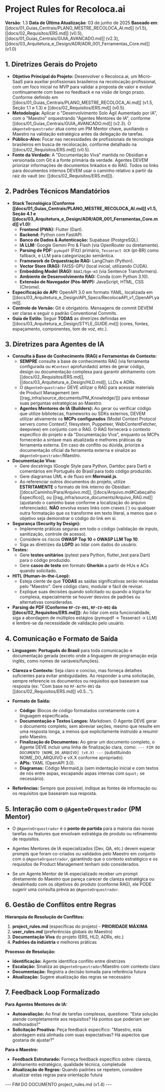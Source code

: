 # Project Rules for Recoloca.ai

**Versão**: 1.3
**Data de Última Atualização**: 03 de junho de 2025
**Baseado em**: [[docs/01_Guias_Centrais/PLANO_MESTRE_RECOLOCA_AI.md]] (v1.5), [[docs/02_Requisitos/ERS.md]] (v0.5), [[docs/01_Guias_Centrais/GUIA_AVANCADO.md]] (v2.3), [[docs/03_Arquitetura_e_Design/ADR/ADR_001_Ferramentas_Core.md]] (v1.0)

## 1. Diretrizes Gerais do Projeto

- **Objetivo Principal do Projeto:** Desenvolver o Recoloca.ai, um Micro-SaaS para auxiliar profissionais brasileiros na recolocação profissional, com um foco inicial no MVP para validar a proposta de valor e evoluir continuamente com base no feedback e na visão de longo prazo. Conforme definido em [[docs/01_Guias_Centrais/PLANO_MESTRE_RECOLOCA_AI.md]] (v1.5, Seção 1.1 e 1.3) e [[docs/02_Requisitos/ERS.md]] (v0.5).
- **Metodologia:** Aplicar o "Desenvolvimento Solo Ágil Aumentado por IA", com o "Maestro" orquestrando "Agentes Mentores de IA", conforme [[docs/01_Guias_Centrais/GUIA_AVANCADO.md]] (v2.3). O `@AgenteOrquestrador` atua como um PM Mentor chave, auxiliando o Maestro na validação estratégica antes da delegação de tarefas.
- **Público-Alvo:** Focar nas necessidades de profissionais de tecnologia brasileiros em busca de recolocação, conforme detalhado na [[docs/02_Requisitos/ERS.md]] (v0.5).
- **Fonte da Verdade:** A "Documentação Viva" mantida no Obsidian e versionada com Git é a fonte primária da verdade. Agentes DEVEM priorizar informações de documentos linkados e do RAG. Todos os links para documentos internos DEVEM usar o caminho relativo a partir da raiz do vault (ex: [[docs/02_Requisitos/ERS.md]]).
    
## 2. Padrões Técnicos Mandatórios

- **Stack Tecnológica (Conforme [[docs/01_Guias_Centrais/PLANO_MESTRE_RECOLOCA_AI.md]] v1.5, Seção 4.1 e [[docs/03_Arquitetura_e_Design/ADR/ADR_001_Ferramentas_Core.md]] v1.0):**
    - **Frontend (PWA):** Flutter (Dart).
    - **Backend:** Python com FastAPI.
    - **Banco de Dados & Autenticação:** Supabase (PostgreSQL).
    - **IA LLM:** Google Gemini Pro & Flash (via OpenRouter ou diretamente).
    - **Parsing de PDF:** `pymupdf` (Fitz) primário, `Tesseract OCR` (pt-BR) como fallback, e LLM para categorização semântica.
    - **Framework de Orquestração RAG:** LangChain (Python).
    - **Vector Store (RAG):** FAISS-GPU (local inicial, utilizando CUDA).
    - **Embedding Model (RAG):** `BAAI/bge-m3` (via Sentence Transformers).
    - **Ambiente de Desenvolvimento RAG:** Conda (com Python 3.10).
    - **Extensão de Navegador (Pós-MVP):** JavaScript, HTML, CSS (Chrome).
- **Especificação de API:** OpenAPI 3.0 em formato YAML, localizada em [[docs/03_Arquitetura_e_Design/API_Specs/RecolocaAPI_v1_OpenAPI.yaml]].
- **Controle de Versão:** Git é obrigatório. Mensagens de commit DEVEM ser claras e seguir o padrão Conventional Commits.
- **Guia de Estilo:** Seguir **TODAS** as diretrizes definidas em [[docs/03_Arquitetura_e_Design/STYLE_GUIDE.md]] (cores, fontes, espaçamento, componentes, tom de voz, etc.).
    
## 3. Diretrizes para Agentes de IA

- **Consulta à Base de Conhecimento (RAG) e Ferramentas de Contexto:**
    - **SEMPRE** consulte a base de conhecimento RAG (via ferramenta configurada ou `#Context` aprofundado) antes de gerar código, design ou documentação complexa para garantir alinhamento com [[docs/02_Requisitos/ERS.md]], [[docs/03_Arquitetura_e_Design/HLD.md]], LLDs e ADRs.
    - O `@AgenteOrquestrador` DEVE utilizar o RAG para acessar materiais de Product Management (em [[rag_infra/source_documents/PM_Knowledge/]]) para embasar suas perguntas estratégicas ao Maestro.
    - **Agentes Mentores de IA (Builders):** Ao gerar ou verificar código que utilize bibliotecas, frameworks ou SDKs externos, DEVEM utilizar ativamente os **MCPs configurados** (Model Context Protocol servers como Context7, filesystem, Puppeteer, WebContentFetcher, deepview) em conjunto com o RAG. O RAG fornecerá o contexto específico do projeto e da "Documentação Viva", enquanto os MCPs fornecerão a sintaxe mais atualizada e melhores práticas da ferramenta externa. Em caso de conflito ou dúvida, priorize a documentação oficial da ferramenta externa e sinalize ao `@AgenteOrquestrador`/Maestro.
- **Documentação Viva:**
    - Gere docstrings (Google Style para Python, Dartdoc para Dart) e comentários em Português do Brasil para todo código produzido.
    - Gere diagramas UML e de fluxo em **Mermaid.js**.
    - Ao referenciar outros documentos do projeto, utilize **ESTRITAMENTE** o formato de link interno do Obsidian: [[docs/Caminho/Para/Arquivo.md]], [[docs/Arquivo.md#Cabeçalho Específico]], ou [[rag_infra/source_documents/Arquivo_RAG.md]] (ajustando o caminho base conforme a localização do arquivo referenciado). **NÃO** envolva esses links com crases (`) ou qualquer outra formatação que os transforme em texto literal, a menos que o objetivo seja demonstrar o código do link em si.
- **Segurança (Security by Design):**
    - Implemente práticas seguras em todo o código (validação de inputs, sanitização, controle de acesso).
    - Considere os riscos **OWASP Top 10** e **OWASP LLM Top 10**.
    - Siga as diretrizes da **LGPD** ao lidar com dados do usuário. 
- **Testes:**
    - Gere **testes unitários** (pytest para Python, flutter_test para Dart) para o código produzido.
    - Gere **casos de teste** em formato **Gherkin** a partir de HUs e ACs quando solicitado.
- **HITL (Human-in-the-Loop):**
    - Esteja ciente de que **TODAS** as saídas significativas serão revisadas pelo "Maestro". Gere código claro, modular e fácil de revisar.
    - Explique suas decisões quando solicitado ou quando a lógica for complexa, especialmente se houver desvios de padrões ou alternativas consideradas.
- **Parsing de PDF (Conforme `RF-CV-001`, `RF-CV-002` da [[docs/02_Requisitos/ERS.md]]):** Ao lidar com esta funcionalidade, siga a abordagem de múltiplos estágios (pymupdf -> Tesseract -> LLM) e lembre-se da necessidade de validação pelo usuário.
    
## 4. Comunicação e Formato de Saída

- **Linguagem:** **Português do Brasil** para toda comunicação e documentação gerada (exceto onde a linguagem de programação exija inglês, como nomes de variáveis/funções).
- **Clareza e Contexto:** Seja claro e conciso, mas forneça detalhes suficientes para evitar ambiguidades. Ao responder a uma solicitação, sempre referencie os documentos ou requisitos que basearam sua resposta (ex: "Com base no `RF-AUTH-001` da [[docs/02_Requisitos/ERS.md]] v0.5...").
    
- **Formato de Saída:**
    - **Código:** Blocos de código formatados corretamente com a linguagem especificada.
    - **Documentação e Textos Longos:** Markdown. O Agente DEVE gerar o documento completo, sem abreviar seções, mesmo que resulte em uma resposta longa, a menos que explicitamente instruído a resumir pelo Maestro.
    - **Finalização de Documentos:** Ao gerar um documento completo, o Agente DEVE incluir uma linha de finalização clara, como: `--- FIM DO DOCUMENTO [NOME_DO_ARQUIVO] (vX.X) ---` (substituindo NOME_DO_ARQUIVO e vX.X conforme apropriado).
    - **APIs:** YAML (OpenAPI 3.0).
    - **Diagramas:** Código Mermaid.js (sem indentação inicial e com textos de nós entre aspas, escapando aspas internas com `&quot;` se necessário).
- **Referências:** Sempre que possível, indique as fontes de informação ou os requisitos que basearam sua resposta.
    
## 5. Interação com o `@AgenteOrquestrador` (PM Mentor)

- O `@AgenteOrquestrador` é o **ponto de partida** para a maioria das novas tarefas ou features que envolvam estratégia de produto ou refinamento de requisitos.
    
- Agentes Mentores de IA especializados (Dev, QA, etc.) devem esperar prompts que foram co-criados ou validados pelo Maestro em conjunto com o `@AgenteOrquestrador`, garantindo que o contexto estratégico e os requisitos de Product Management tenham sido considerados.
    
- Se um Agente Mentor de IA especializado receber um prompt diretamente do Maestro que pareça carecer de clareza estratégica ou desalinhado com os objetivos do produto (conforme RAG), ele PODE sugerir uma consulta prévia ao `@AgenteOrquestrador`.

## 6. Gestão de Conflitos entre Regras

**Hierarquia de Resolução de Conflitos:**
1. **project_rules.md** (específicas do projeto) - **PRIORIDADE MÁXIMA**
2. **user_rules.md** (preferências globais do Maestro)
3. **Documentação Viva** do projeto (ERS, HLD, ADRs, etc.)
4. **Padrões da indústria** e melhores práticas

**Processo de Resolução:**
- **Identificação:** Agente identifica conflito entre diretrizes
- **Escalação:** Sinaliza ao `@AgenteOrquestrador`/Maestro com contexto claro
- **Documentação:** Registra a decisão tomada para referência futura
- **Atualização:** Sugere atualização das regras se necessário

## 7. Feedback Loop Formalizado

**Para Agentes Mentores de IA:**
- **Autoavaliação:** Ao final de tarefas complexas, questione: "Esta solução atende completamente aos requisitos? Há pontos que poderiam ser melhorados?"
- **Solicitação Proativa:** Peça feedback específico: "Maestro, esta abordagem está alinhada com suas expectativas? Há aspectos que gostaria de ajustar?"

**Para o Maestro:**
- **Feedback Estruturado:** Forneça feedback específico sobre: clareza, alinhamento estratégico, qualidade técnica, completude
- **Atualização de Regras:** Quando padrões se repetem, considere atualizar estas regras para orientação futura

--- FIM DO DOCUMENTO project_rules.md (v1.4) ---